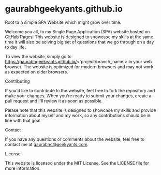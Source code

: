 # gaurabhgeekyants.github.io
Root to a simple SPA Website which might grow over time.

Welcome you all, to my Single Page Application (SPA) website hosted on GitHub Pages! This website is designed to showcase my skills at the same time it will also be solving big set of questions that we go through on a day to day life.

To view the website, simply go to https://gaurabhgeekyants.github.io/<'project/branch_name'> in your web browser. The website is optimized for modern browsers and may not work as expected on older browsers.

Contributing

If you'd like to contribute to the website, feel free to fork the repository and make your changes. When you're ready to submit your changes, create a pull request and I'll review it as soon as possible.

Please note that this website is designed to showcase my skills and provide information about myself and my work, so any contributions should be in line with that goal.

Contact

If you have any questions or comments about the website, feel free to contact me at gaurabhc@geekyants.com.

License

This website is licensed under the MIT License. See the LICENSE file for more information.
